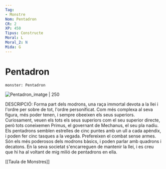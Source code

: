 ```yaml
---
Tag:
- Monstre
Nom: Pentadron
CR: 2
XP: 450
Tipus: Constructe
Moral: L
Moral_2: N
Mida: G
---
```

# Pentadron

```statblock
monster: Pentadron
```

![Pentadron_imatge | 250](https://static.wikia.nocookie.net/forgottenrealms/images/0/0a/Pentadrone.jpeg/revision/latest/scale-to-width-down/350?cb=20171004214950)

DESCRIPCIÓ: 
Forma part dels modrons, una raça immortal devota a la llei i l'ordre per sobre de tot, l'ordre personificat. Com més complexa al seva figura, més poder tenen, i sempre obeeixen els seus superiors. Curiosament, veuen els tots els seus superiors com el seu superior directe, però tots coneixemen Primus, el governant de Mechanus, el seu pla nadiu. Els pentadrons semblen estrelles de cinc puntes amb un ull a cada apèndix, i poden fer cinc tasques a la vegada. Prefereixen el combat sense armes. Són els més poderosos dels modrons bàsics, i poden parlar amb quadrons i decatons. En la seva societat s'encarreguen de mantenir la llei, i es creu que hi ha al voltant de mig milió de pentadrons en ella.

[[Taula de Monstres]]